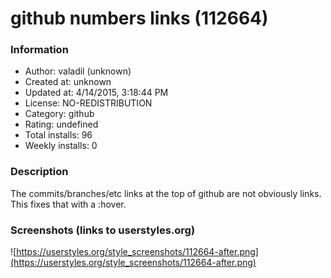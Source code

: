 # github numbers links (112664)

### Information
- Author: valadil (unknown)
- Created at: unknown
- Updated at: 4/14/2015, 3:18:44 PM
- License: NO-REDISTRIBUTION
- Category: github
- Rating: undefined
- Total installs: 96
- Weekly installs: 0


### Description
The commits/branches/etc links at the top of github are not obviously links.  This fixes that with a :hover.


### Screenshots (links to userstyles.org)
![https://userstyles.org/style_screenshots/112664-after.png](https://userstyles.org/style_screenshots/112664-after.png)


